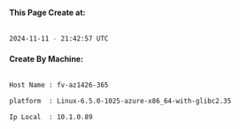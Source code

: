 
   
#### This Page Create at:

```bash

2024-11-11 - 21:42:57 UTC

```

#### Create By Machine:

```bash

Host Name : fv-az1426-365

platform  : Linux-6.5.0-1025-azure-x86_64-with-glibc2.35

Ip Local  : 10.1.0.89

```

